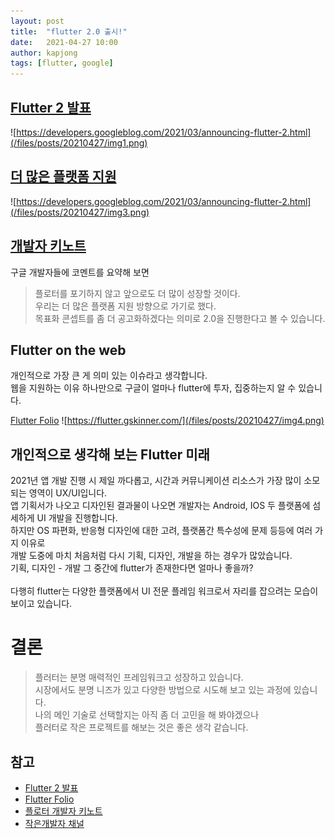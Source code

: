 ```yaml
---
layout: post
title:  "flutter 2.0 출시!"
date:   2021-04-27 10:00
author: kapjong
tags: [flutter, google]
---
```


## [Flutter 2 발표](https://developers.googleblog.com/2021/03/announcing-flutter-2.html)
![https://developers.googleblog.com/2021/03/announcing-flutter-2.html](/files/posts/20210427/img1.png)

## [더 많은 플랫폼 지원](https://developers.googleblog.com/2021/03/announcing-flutter-2.html)
![https://developers.googleblog.com/2021/03/announcing-flutter-2.html](/files/posts/20210427/img3.png)

## [개발자 키노트](https://www.youtube.com/playlist?list=PLjxrf2q8roU21cXt24HLm-ZODXmr4Jw0C)
구글 개발자들에 코멘트를 요약해 보면
>플로터를 포기하지 않고 앞으로도 더 많이 성장할 것이다.<br>
>우리는 더 많은 플랫폼 지원 방향으로 가기로 했다.<br>
>목표화 콘셉트를 좀 더 공고화하겠다는 의미로 2.0을 진행한다고 볼 수 있습니다.<br>

## Flutter on the web
개인적으로 가장 큰 게 의미 있는 이슈라고 생각합니다.<br>
웹을 지원하는 이유 하나만으로 구글이 얼마나 flutter에 투자, 집중하는지 알 수 있습니다.

[Flutter Folio](https://flutter.gskinner.com/)
![https://flutter.gskinner.com/](/files/posts/20210427/img4.png)

## 개인적으로 생각해 보는 Flutter 미래
2021년 앱 개발 진행 시 제일 까다롭고, 시간과 커뮤니케이션 리소스가 가장 많이 소모되는 영역이 UX/UI입니다.<br>
앱 기획서가 나오고 디자인된 결과물이 나오면 개발자는 Android, IOS 두 플랫폼에 섬세하게 UI 개발을 진행합니다.<br>
하지만 OS 파편화, 반응형 디자인에 대한 고려, 플랫폼간 특수성에 문제 등등에 여러 가지 이유로<br>
개발 도중에 마치 처음처럼 다시 기획, 디자인, 개발을 하는 경우가 많았습니다.<br>
기획, 디자인 - 개발 그 중간에 flutter가 존재한다면 얼마나 좋을까?<br>
<br>
다행히 flutter는 다양한 플랫폼에서 UI 전문 플레임 워크로서 자리를 잡으려는 모습이 보이고 있습니다.<br>


# 결론
> 플러터는 분명 매력적인 프레임워크고 성장하고 있습니다.<br>
> 시장에서도 분명 니즈가 있고 다양한 방법으로 시도해 보고 있는 과정에 있습니다.<br>
> 나의 메인 기술로 선택할지는 아직 좀 더 고민을 해 봐야겠으나<br>
> 플러터로 작은 프로젝트를 해보는 것은 좋은 생각 같습니다.<br>


## 참고
* [Flutter 2 발표](https://developers.googleblog.com/2021/03/announcing-flutter-2.html)
* [Flutter Folio](https://flutter.gskinner.com)
* [플로터 개발자 키노트](https://www.youtube.com/playlist?list=PLjxrf2q8roU21cXt24HLm-ZODXmr4Jw0C)
* [작은개발자 채널](https://www.youtube.com/channel/UCeenZhDWiyzeneiDrKtzZJA)